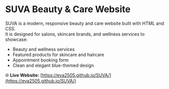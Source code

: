 # SUVA Beauty & Care Website

SUVA is a modern, responsive beauty and care website built with HTML and CSS.  
It is designed for salons, skincare brands, and wellness services to showcase:

- Beauty and wellness services
- Featured products for skincare and haircare
- Appointment booking form
- Clean and elegant blue-themed design

🌐 **Live Website:** [https://eva2505.github.io/SUVA/](https://eva2505.github.io/SUVA/)
